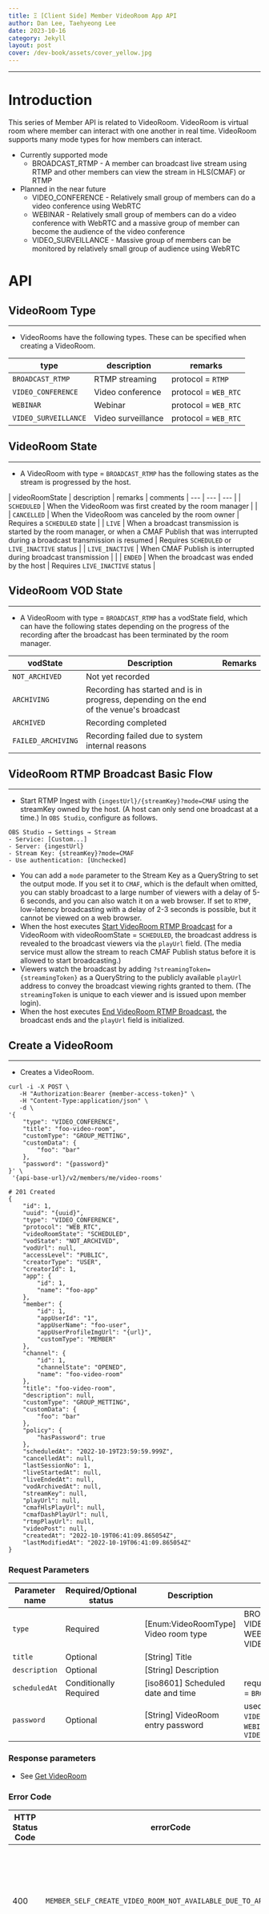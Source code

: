 ```yaml
---
title: Ξ [Client Side] Member VideoRoom App API
author: Dan Lee, Taehyeong Lee
date: 2023-10-16
category: Jekyll
layout: post
cover: /dev-book/assets/cover_yellow.jpg
---
```


-------------
# Introduction

This series of Member API is related to VideoRoom. VideoRoom is virtual room where member can interact with one another in real time. VideoRoom supports many mode types for how members can interact.

- Currently supported mode
    - BROADCAST_RTMP - A member can broadcast live stream using RTMP and other members can view the stream in HLS(CMAF) or RTMP
- Planned in the near future
    - VIDEO_CONFERENCE - Relatively small group of members can do a video conference using WebRTC
    - WEBINAR - Relatively small group of members can do a video conference with WebRTC and a massive group of member can become the audience of the video conference
    - VIDEO_SURVEILLANCE - Massive group of members can be monitored by relatively small group of audience using WebRTC

# API

<a name="VideoRoom-Type"></a>
## VideoRoom Type

---

  * VideoRooms have the following types. These can be specified when creating a VideoRoom.

| type | description | remarks |
| --- | --- | --- |
| `BROADCAST_RTMP` | RTMP streaming | protocol = `RTMP` |
| `VIDEO_CONFERENCE` | Video conference | protocol = `WEB_RTC` |
| `WEBINAR` | Webinar | protocol = `WEB_RTC` |
| `VIDEO_SURVEILLANCE` | Video surveillance | protocol = `WEB_RTC` |

<a name="VideoRoom-State"></a>
## VideoRoom State

---

  * A VideoRoom with type = `BROADCAST_RTMP` has the following states as the stream is progressed by the host.

| videoRoomState | description | remarks | comments
| --- | --- | --- |
| `SCHEDULED` | When the VideoRoom was first created by the room manager | |
| `CANCELLED` | When the VideoRoom was canceled by the room owner | Requires a `SCHEDULED` state |
| `LIVE` | When a broadcast transmission is started by the room manager, or when a CMAF Publish that was interrupted during a broadcast transmission is resumed | Requires `SCHEDULED` or `LIVE_INACTIVE` status |
| `LIVE_INACTIVE` | When CMAF Publish is interrupted during broadcast transmission | |
| `ENDED` | When the broadcast was ended by the host | Requires `LIVE_INACTIVE` status |

<a name="VideoRoom-VOD-State"></a>
## VideoRoom VOD State

---

  * A VideoRoom with type = `BROADCAST_RTMP` has a vodState field, which can have the following states depending on the progress of the recording after the broadcast has been terminated by the room manager.

| vodState | Description | Remarks |
| --- | --- | --- |
| `NOT_ARCHIVED` | Not yet recorded | |
| `ARCHIVING` | Recording has started and is in progress, depending on the end of the venue's broadcast | |
| `ARCHIVED` | Recording completed | |
| `FAILED_ARCHIVING` | Recording failed due to system internal reasons | |

<a name="VideoRoom-RTMP-Broadcast-Basic-Flow"></a>
## VideoRoom RTMP Broadcast Basic Flow

---

  * Start RTMP Ingest with `{ingestUrl}/{streamKey}?mode=CMAF` using the streamKey owned by the host. (A host can only send one broadcast at a time.) In `OBS Studio`, configure as follows.

```
OBS Studio → Settings → Stream
- Service: [Custom...]
- Server: {ingestUrl}
- Stream Key: {streamKey}?mode=CMAF
- Use authentication: [Unchecked]
```

  * You can add a `mode` parameter to the Stream Key as a QueryString to set the output mode. If you set it to `CMAF`, which is the default when omitted, you can stably broadcast to a large number of viewers with a delay of 5-6 seconds, and you can also watch it on a web browser. If set to `RTMP`, low-latency broadcasting with a delay of 2-3 seconds is possible, but it cannot be viewed on a web browser.
  * When the host executes [Start VideoRoom RTMP Broadcast](#start-videoroom-rtmp-broadcast) for a VideoRoom with videoRoomState = `SCHEDULED`, the broadcast address is revealed to the broadcast viewers via the `playUrl` field. (The media service must allow the stream to reach CMAF Publish status before it is allowed to start broadcasting.)
  * Viewers watch the broadcast by adding `?streamingToken={streamingToken}` as a QueryString to the publicly available `playUrl` address to convey the broadcast viewing rights granted to them. (The `streamingToken` is unique to each viewer and is issued upon member login).
  * When the host executes [End VideoRoom RTMP Broadcast](#end-videoroom-rtmp-broadcast), the broadcast ends and the `playUrl` field is initialized.

<a name="Create-VideoRoom"></a>
## Create a VideoRoom

---

  * Creates a VideoRoom.

```
curl -i -X POST \
   -H "Authorization:Bearer {member-access-token}" \
   -H "Content-Type:application/json" \
   -d \
'{
    "type": "VIDEO_CONFERENCE",
    "title": "foo-video-room",
    "customType": "GROUP_METTING",
    "customData": {
        "foo": "bar"
    },
    "password": "{password}"
}' \
 '{api-base-url}/v2/members/me/video-rooms'

# 201 Created
{
    "id": 1,
    "uuid": "{uuid}",
    "type": "VIDEO_CONFERENCE",
    "protocol": "WEB_RTC",
    "videoRoomState": "SCHEDULED",
    "vodState": "NOT_ARCHIVED",
    "vodUrl": null,
    "accessLevel": "PUBLIC",
    "creatorType": "USER",
    "creatorId": 1,
    "app": {
        "id": 1,
        "name": "foo-app"
    },
    "member": {
        "id": 1,
        "appUserId": "1",
        "appUserName": "foo-user",
        "appUserProfileImgUrl": "{url}",
        "customType": "MEMBER"
    },
    "channel": {
        "id": 1,
        "channelState": "OPENED",
        "name": "foo-video-room"
    },
    "title": "foo-video-room",
    "description": null,
    "customType": "GROUP_METTING",
    "customData": {
        "foo": "bar"
    },
    "policy": {
        "hasPassword": true
    },
    "scheduledAt": "2022-10-19T23:59:59.999Z",
    "cancelledAt": null,
    "lastSessionNo": 1,
    "liveStartedAt": null,
    "liveEndedAt": null,
    "vodArchivedAt": null,
    "streamKey": null,
    "playUrl": null,
    "cmafHlsPlayUrl": null,
    "cmafDashPlayUrl": null,
    "rtmpPlayUrl": null,
    "videoPost": null,
    "createdAt": "2022-10-19T06:41:09.865054Z",
    "lastModifiedAt": "2022-10-19T06:41:09.865054Z"
}
```

### Request Parameters

| Parameter name | Required/Optional status | Description | Remarks |
| --- | --- | --- | --- |
| `type` | Required | [Enum:VideoRoomType] Video room type | BROADCAST_RTMP, VIDEO_CONFERENCE, WEBINAR, VIDEO_SURVEILLANCE |
| `title` | Optional | [String] Title | |
| `description` | Optional | [String] Description | |
| `scheduledAt` | Conditionally Required | [iso8601] Scheduled date and time | required only for type = `BROADCAST_RTMP` |
| `password` | Optional | [String] VideoRoom entry password | used only for type = `VIDEO_CONFERENCE`, `WEBINAR`, `VIDEO_SURVEILLANCE` |

### Response parameters
  * See [Get VideoRoom](#get-videoroom)

### Error Code

| HTTP Status Code | errorCode | Remarks |
| --- | --- | --- |
| 400 | `MEMBER_SELF_CREATE_VIDEO_ROOM_NOT_AVAILABLE_DUE_TO_APP_POLICY` | Member was not allowed to self-create a VideoRoom, in which case it can only be created in the app |
| 400 | `EMPTY_VIDEO_ROOM_TYPE` | type Required request field is missing. |
| 400 | `empty_video_room_scheduled_at` | |
| 400 | `CUSTOM_TYPE_SIZE_UPPER_LIMIT_EXCEEDED` | customType field exceeds the maximum allowed length of 50 characters. |
| 400 | `CUSTOM_DATA_ITEM_COUNT_UPPER_LIMIT_EXCEEDED` | The maximum number of customData items exceeded 10. |
| 400 | `CUSTOM_DATA_ITEM_NAME_SIZE_UPPER_LIMIT_EXCEEDED` | customData item name exceeds the maximum length of 50 characters |
| 400 | `CUSTOM_DATA_ITEM_VALUE_SIZE_UPPER_LIMIT_EXCEEDED` | customData item value exceeds 50 characters. |

<a name="Get-VideoRooms"></a>
## Get VideoRooms

---

  * Gets the list of VideoRoom created by the logged-in member.

```
curl -i -X GET \
   -H "Authorization:Bearer {member-access-token}" \
   -H "Content-Type:application/json" \
 '{api-base-url}/v2/members/me/video-rooms?sortBy=CREATED_AT_DESC'
 
# 200 OK
{
    "content": [
        {
            "id": 1,
            "state": "ACTIVE",
            "uuid": "{uuid}",
            "type": "VIDEO_CONFERENCE",
            "protocol": "WEB_RTC",
            "videoRoomState": "STARTED",
            "vodState": "NOT_ARCHIVED",
            "vodUrl": null,
            "accessLevel": "PUBLIC",
            "app": {
                "id": 1,
                "state": "ACTIVE",
                "name": "foo-app"
            },
            "member": {
                "id": 1,
                "state": "ACTIVE",
                "appUserId": "1",
                "appUserName": "foo-user",
                "appUserProfileImgUrl": "{url}",
                "customType": "MEMBER"
            },
            "channel": {
                "id": 1,
                "state": "ACTIVE",
                "channelState": "OPENED"
            },
            "creatorType": "USER",
            "creatorId": 1,
            "title": "foo-room",
            "description": null,
            "customType": "GROUP_METTING",
            "customData": {
                "foo": "bar"
            }
            "policy": {
                "hasPassword": true
            },
            "scheduledAt": "2022-10-19T23:59:59.999Z",
            "cancelledAt": null,
            "lastSessionNo": 1,
            "liveStartedAt": "2022-10-19T06:41:09.865056Z",
            "liveEndedAt": null,
            "vodArchivedAt": null,
            "streamKey": null, 
            "playUrl": null,
            "cmafHlsPlayUrl": null,
            "cmafDashPlayUrl": null,
            "rtmpPlayUrl": null,
            "videoPost": null,
            "createdAt": "2022-10-19T06:37:59.248305Z",
            "lastModifiedAt": "2022-10-19T06:37:59.248305Z"
        },
    ],
    "pageable": {
        "sort": {
            "empty": false,
            "sorted": true,
            "unsorted": false
        },
        "offset": 0,
        "pageNumber": 0,
        "pageSize": 10,
        "paged": true,
        "unpaged": false
    },
    "last": true,
    "totalPages": 1,
    "totalElements": 1,
    "size": 10,
    "number": 0,
    "sort": {
        "empty": false,
        "sorted": true,
        "unsorted": false
    },
    "first": true,
    "numberOfElements": 1,
    "empty": false
}
```

### Request parameters

| Parameter Name | Required/Optional Status | Description | Remarks |
| --- | --- | --- | --- |
| `videoRoomState` | Optional | [Enum:VideoRoomState] state | See [VideoRoom State](#videoroom-state) |
| `type` | Optional | [Enum:VideoRoomType] type | See [VideoRoom Type](#videoroom-type) |
| `sortBy` | Optional | [String] sort by | `CREATED_AT_ASC`, `CREATED_AT_DESC`, `LAST_MODIFIED_AT_ASC`, `LAST_MODIFIED_AT_DESC` |
| `page` | Optional | [Int] page number | |
| `pageSize` | Optional | [Int] page size | |

### Response Parameters

| Parameter Name | Description | Remarks |
| --- | --- | --- | --- |
| content`[]` | [arrayOfObject] VideoRoom list | See [Get VideoRoom](#get-videoroom) |

<a name="Get-VideoRoom"></a>
## Get VideoRoom

---

  * Get a specific VideoRoom.

```
curl -i -X GET \
   -H "Authorization:Bearer {member-access-token}" \
   -H "Content-Type:application/json" \
'{api-base-url}/v2/members/me/video-rooms/{video-room-id}'

# 200 OK
{
    "id": 1,
    "state": "ACTIVE",
    "uuid": "{uuid}",
    "type": "VIDEO_CONFERENCE",
    "protocol": "WEB_RTC",
    "videoRoomState": "STARTED",
    "vodState": "NOT_ARCHIVED",
    "vodUrl": null,
    "accessLevel": "PUBLIC",
    "app": {
        "id": 1,
        "state": "ACTIVE",
        "name": "foo-app"
    },
    "member": {
        "id": 1,
        "state": "ACTIVE",
        "appUserId": "1",
        "appUserName": "foo-user",
        "appUserProfileImgUrl": "{url}",
        "customType": "MEMBER"
    },
    "channel": {
        "id": 1,
        "state": "ACTIVE",
        "channelState": "OPENED"
    },
    "creatorType": "USER",
    "creatorId": 1,
    "title": "foo-room",
    "description": null,
    "customType": "GROUP_METTING",
    "customData": {
        "foo": "bar"
    }
    "policy": {
        "hasPassword": true
    },
    "scheduledAt": "2022-10-19T23:59:59.999Z",
    "cancelledAt": null,
    "lastSessionNo": 1,
    "liveStartedAt": "2022-10-19T06:41:09.865056Z",
    "liveEndedAt": null,
    "vodArchivedAt": null,
    "streamKey": null,
    "playUrl": null,
    "cmafHlsPlayUrl": null,
    "cmafDashPlayUrl": null,
    "rtmpPlayUrl": null,
    "videoPost": null,
    "createdAt": "2022-10-19T06:41:09.865054Z",
    "lastModifiedAt": "2022-10-19T06:41:09.865056Z"
}
```

### Response Parameters

| Parameter name | Description | Remarks |
| --- | --- | --- |
| `id` | [Long] VideoRoom ID | |
| `state` | [Enum:EntityState] Entity state | ACTIVE, DELETED |
| `uuid` | [String] VideoRoom UUID | VideoRoom identification string |
| `type` | [Enum:VideoRoomType] Type | BROADCAST_RTMP, VIDEO_CONFERENCE, WEBINAR, VIDEO_SURVEILLANCE |
| `protocol` | [String] Protocol used | RTMP, WEB_RTC |
| `videoRoomState` | [Enum:VideoRoomState] State | See [VideoRoom State](#VideoRoom-State) |
| `vodState` | [Enum:VideoRoomVodState] State | See [VideoRoom VOD State](#VideoRoom-VOD-State) |
| `vodUrl` | [String?] VideoRoom VOD URL | vodState = 'ARCHIVED' generated on transition |
| `accessLevel` | [Enum:AccessLevel] Access level | PUBLIC, APP, MEMBER, FRIEND, FOLLOWER, RESTRICTED, PRIVATE |
| `format` | [Enum:VideoFormat] VideoRoom output format | `UNDEFINED`, `RTMP`, `CMAF`, `RTMP_CMAF` |
| `app` | [Object] App information | |
| app.`id` | [Long] App ID | |
| app.`state` | [Enum:EntityState] App entity state | ACTIVE, DELETED |
| app.`name` | [String] App name | |
| `member` | [Object] Member information | |
| member.`id` | [Long] Member ID | |
| member.`state` | [Enum:EntityState] Member entity state | ACTIVE, DELETED |
| member.`appUserId` | [String] Member App User ID | |
| member.`appUserName?` | [String] Member App User Name | |
| member.`appUserProfileImgUrl?` | [String] Member App User profile image URL | |
| `channel` | [Object] Channel information | |
| channel.`id` | [Long] Channel ID | |
| channel.`state` | [Enum:EntityState] Channel entity state | ACTIVE, DELETED |
| channel.`channelState` | [Enum:EntityState] Channel state | OPENED |
| channel.`name` | [String] Channel name | |
| `creatorType` | [Enum:CreatorType] Creator type | USER, APP, MEMBER |
| `creatorId` | [Long] Creator ID | |
| `title` | [String] Video room title | |
| `description?` | [String] Video room description | |
| `customType?` | [String] Custom type | |
| `customData?` | [Map<String, String>] Custom data Key-Value Pair | |
| `policy` | [Object:ChannelPolicy] VideoRoom policy information | |
| policy.`hasPassword` | [Boolean] Whether to set an entry password | |
| `scheduledAt?` | [iso8601] Estimated time to start streaming broadcast | |
| `canceledAt?` | [iso8601] When the streaming broadcast was canceled | |
| `lastSessionNo` | [Long] Last session number | protocol = `WEB_RTC` only field |
| `liveStartedAt?` | [iso8601] Streaming broadcast start time | |
| `liveEndedAt?` | [iso8601] Streaming broadcast end date | |
| `vodArchivedAt?` | [iso8601] Streaming broadcast recording completion date | |
| `streamKey?` | [Object:StreamKey] StreamKey information when streaming broadcasting | |
| streamKey?.`id` | [Long] StreamKey ID | |
| streamKey?.`state` | [Enum:EntityState] Entity state | |
| streamKey?.`streamKeyState` | [Enum:StreamKeyState] StreamKey state | |
| `playUrl?` | [String] URL to watch when the broadcast starts or resumes | |
| `cmafHlsPlayUrl?` | [String] CMAF-HLS Play URL | activated if format = `CMAF` or `RTMP_CMAF` |
| `cmafDashPlayUrl?` | [String] CMAF-DASH Play URL | activated if format = `CMAF` or `RTMP_CMAF` |
| `rtmpPlayUrl?` | [String] RTMP Play URL | activated if format = `RTMP` or `RTMP_CMAF` |
| `videoPost?` | [Object:VideoPostSimpleDTO] Information about a VideoPost that is being recorded or has been completed | |
| videoPost.`id` | [Long] VideoPost ID | |
| videoPost.`state` | [Enum:EntityState] VideoPost entity state | ACTIVE, DELETED |
| videoPost.`videoPostState` | [Enum:VideoPostState] VideoPost state | CREATED, UPLOADED, QUEUEED, PROCESSING, PROCESSED, FAILED_UPLOAD, FAILED_QUEUEING, FAILED_PROCESSING |
| videoPost.`type` | [Enum:VideoPostState] VideoPost type | LIVE_RECORDED, PRE_RECORDED |
| `stats` | [Object:VideoRoomStat] VideoRoom statistical information | |
| stats.`totalMemberWhitelistCount` | [Long] Total number of Member Whitelists | |
| `createdAt` | [iso8601] Creation date | |
| `lastModifiedAt` | [iso8601] Last modification date | |

### Error Code

| HTTP Status Code | errorCode |
| --- | --- |
| 404 | `VIDEO_ROOM_NOT_FOUND` |

<a name="Get-VideoRoom-by-UUID"></a>
## Get VideoRoom by UUID

---

  * Retrieves a specific VideoRoom by UUID.

```
curl -i -X GET \
   -H "Authorization:Bearer {member-access-token}" \
   -H "Content-Type:application/json" \
'{api-base-url}/v2/members/me/video-rooms/uuid/{video-room-uuid}'

# 200 OK
{
    "id": 1,
    "state": "ACTIVE",
    "uuid": "{uuid}",
    "type": "VIDEO_CONFERENCE",
    "protocol": "WEB_RTC",
    "videoRoomState": "STARTED",
    "vodState": "NOT_ARCHIVED",
    "vodUrl": null,
    "accessLevel": "PUBLIC",
    "app": {
        "id": 1,
        "state": "ACTIVE",
        "name": "foo-app"
    },
    "member": {
        "id": 1,
        "state": "ACTIVE",
        "appUserId": "1",
        "appUserName": "foo-user",
        "appUserProfileImgUrl": "{url}",
        "customType": "MEMBER"
    },
    "channel": {
        "id": 1,
        "state": "ACTIVE",
        "channelState": "OPENED",
        "name": "foo-room"
    },
    "creatorType": "USER",
    "creatorId": 1,
    "title": "foo-room",
    "description": null,
    "customType": "GROUP_METTING",
    "customData": {
        "foo": "bar"
    }
    "policy": {
        "hasPassword": true
    },
    "scheduledAt": "2022-10-19T23:59:59.999Z",
    "cancelledAt": null,
    "lastSessionNo": 1,
    "liveStartedAt": "2022-10-19T06:41:09.865056Z",
    "liveEndedAt": null,
    "vodArchivedAt": null,
    "streamKey": null,
    "playUrl": null,
    "cmafHlsPlayUrl": null,
    "cmafDashPlayUrl": null,
    "rtmpPlayUrl": null,
    "videoPost": null,
    "createdAt": "2022-10-19T06:41:09.865054Z",
    "lastModifiedAt": "2022-10-19T06:41:09.865056Z"
}
```

### Response Parameters
  * See [Get VideoRoom](#get-videoroom).

### Error Code

| HTTP status code | errorCode |
| --- | --- |
| 404 | `VIDEO_ROOM_NOT_FOUND` |

<a name="Start-VideoRoom-RTMP-Broadcast"></a>
## Start VideoRoom RTMP Broadcast

---

  * Executes VideoRoom's RTMP broadcast start (only available for VideoRoom with type = `BROADCAST_RTMP`).
  * Note that if you stop and resume RTMP Ingest after starting the broadcast, you do not need to explicitly run this API again. If you stop RTMP Ingest after starting the broadcast, videoRoomState = LIVE -> LIVE_INACTIVE, and it will automatically change to LIVE_INACTIVE -> LIVE when you resume RTMP Ingest.
  * Change VideoRoom's videoRoomState = `LIVE` and StreamKey's state = `ACTIVE_LIVE` and save VideoRoom information in StreamKey.

```
curl -i -X POST \
   -u "{app.apiKey}:{app.apiSecret}" \
   -H "Content-Type:application/json" \
 '{api-base-url}/v2/members/me/video-rooms/{video-room.id}/start'
 
# 200 OK
{
    "id": 1,
    "state": "ACTIVE",
    "uuid": "{uuid}",
    "type": "BROADCAST_RTMP",
    "protocol": "RTMP",
    "videoRoomState": "LIVE",
    "vodState": "NOT_ARCHIVED",
    "vodUrl": null,
    "type": "BROADCAST_RTMP",
    "format": "CMAF",
    "accessLevel": "PUBLIC",
    "app": {
        "id": 1,
        "state": "ACTIVE",
        "name": "Foo App"
    },
    "member": {
        "id": 1,
        "state": "ACTIVE",
        "appUserId": "1",
        "appUserName": "foobar",
        "appUserProfileImgUrl": "https://img.foobar.com/users/1/profile.jpg"
    },
    "creatorType": "MEMBER",
    "creatorId": 1,
    "title": "Foo Video Room",
    "description": "Foo Video Room Description",
    "scheduledAt": "2022-10-19T23:59:59.999Z",
    "cancelledAt": null,
    "lastSessionNo": 1,
    "liveStartedAt": "2022-10-19T23:59:59.999Z",
    "liveEndedAt": null,
    "vodArchivedAt": null,
    "streamKey": {
        "id": 1,
        "state": "ACTIVE",
        "streamKeyState": "ACTIVE_LIVE"
    },
    "playUrl": {url},
    "cmafHlsPlayUrl": {url},
    "cmafDashPlayUrl": {url},
    "rtmpPlayUrl": null,
    "videoPost": null,
    "stats": {
        "totalMemberWhitelistCount": 0
    },
    "createdAt": "2022-10-19T06:41:09.865054Z",
    "lastModifiedAt": "2022-10-19T06:41:09.865056Z"
}
```

### Response Parameters
  * See [Get VideoRoom](#get-videoroom).

### Error Code

| HTTP Status Code | errorCode | Remarks |
| --- | --- | --- |
| 404 | `VIDEO_ROOM_NOT_FOUND` | The VideoRoom resource does not exist. |
| 400 | `VIDEO_ROOM_TYPE_NOT_BROADCAST_RTMP` | VideoRoom does not have type = `BROADCAST_RTMP` |
| 400 | `VIDEO_ROOM_STATE_NOT_SCHEDULED` | If VideoRoom's videoRoomState = `SCHEDULED` |
| 404 | `STREAM_KEY_NOT_FOUND` | If the StreamKey resource does not exist |
| 400 | `STREAM_KEY_STATE_NOT_ACTIVE` | If StreamKey's streamKeyState = `ACTIVE` |
| 400 | `REQUEST_LOCKED` | If the same request is being processed and re-requested (e.g., the end user clicks the same button repeatedly), it is recommended to wait for the response from the previous requested processing. |
| 500 | `MEDIA_SERVICE_INTERNAL_SERVER_ERROR` | Internal media service not working, contact immediately |

<a name="End-VideoRoom-RTMP-Broadcast"></a>
## End VideoRoom RTMP Broadcast

---

  * Executes an RTMP broadcast termination for VideoRoom (only available for VideoRoom with type = `BROADCAST_RTMP`).
  * Note that ending the broadcast is not allowed if RTMP Ingest is currently in progress. RTMP Ingest of the StreamKey mapped to the VideoRoom must be stopped first.
  * Change the VideoRoom's videoRoomState = `ENDED` and the StreamKey's state = `INACTIVE`, and delete the VideoRoom information stored in the StreamKey.

```
curl -i -X POST \
   -u "{app.apiKey}:{app.apiSecret}" \
   -H "Content-Type:application/json" \
 '{api-base-url}/v2/members/me/video-rooms/{video-room.id}/end'
 
# 200 OK
{
    "id": 1,
    "state": "ACTIVE",
    "uuid": "{uuid}",
    "type": "BROADCAST_RTMP",
    "protocol": "RTMP",
    "videoRoomState": "ENDED",
    "vodState": "NOT_ARCHIVED",
    "vodUrl": null,
    "type": "BROADCAST_RTMP",
    "format": "CMAF",
    "accessLevel": "PUBLIC",
    "app": {
        "id": 1,
        "state": "ACTIVE",
        "name": "foo-app"
    },
    "member": {
        "id": 1,
        "state": "ACTIVE",
        "appUserId": "1",
        "appUserName": "foobar",
        "appUserProfileImgUrl": "https://img.foobar.com/users/1/profile.jpg"
    },
    "creatorType": "USER",
    "creatorId": 1,
    "title": "Foo Video Room",
    "description": "Foo Video Room Description",
    "scheduledAt": "2022-10-19T23:59:59.999Z",
    "cancelledAt": null,
    "lastSessionNo": 1,
    "liveStartedAt": "2022-10-19T23:59:59.999Z",
    "liveEndedAt": "2022-10-20T23:59:59.999Z",
    "vodArchivedAt": null,
    "streamKey": null,
    "playUrl": null,
    "cmafHlsPlayUrl": null,
    "cmafDashPlayUrl": null,
    "rtmpPlayUrl": null,
    "videoPost": null,
    "stats": {
        "totalMemberWhitelistCount": 0
    },
    "createdAt": "2022-10-19T06:41:09.865054Z",
    "lastModifiedAt": "2022-10-19T06:41:09.865056Z"
}
```

### Response Parameters
  * See [Get VideoRoom](#get-videoroom).

### Error Code

| HTTP Status Code | errorCode | Remarks |
| --- | --- | --- |
| 404 | `VIDEO_ROOM_NOT_FOUND` | If the VideoRoom resource does not exist. |
| 400 | `VIDEO_ROOM_TYPE_NOT_BROADCAST_RTMP` | VideoRoom's type is not `BROADCAST_RTMP`. |
| 400 | `VIDEO_ROOM_STATE_NOT_LIVE_INACTIVE` | If VideoRoom's videoRoomState = `LIVE_INACTIVE` |
| 404 | `STREAM_KEY_NOT_FOUND` | If the StreamKey resource does not exist. |
| 400 | `STREAM_KEY_STATE_NOT_INACTIVE_LIVE` | StreamKey's streamKeyState is not `INACTIVE_LIVE`. |
| 400 | `REQUEST_LOCKED` | If the same request is being processed and re-requested (e.g., end user clicks the same button consecutively), it is recommended to wait for the response of the previously requested processing. |
| 500 | `MEDIA_SERVICE_INTERNAL_SERVER_ERROR` | Internal media service not working, contact immediately |

<a name="VideoRoom-State-Change-Member-EventSource-API-Notification"></a>
## VideoRoom State Change Member EventSource API Notification

---

  * If a member watching the broadcast creates and maintains a **Server-Sent Events** connection with the **Get Member EventSource API**, they will be notified in real-time via message **PUB-SUB** when the state of their **VideoRoom** changes over the course of the broadcast. (As a prerequisite, you must be joined to the channel mapped to that **VideoRoom**).
  * If the **App Callback API** passes this information to the backend server of the **App**, this method has the advantage that it can be delivered directly to the **n** broadcast viewing members running the client. (Instead of polling for **VideoRoom** views on the client side, they can be notified in real time and processed.) In particular, since the **playUrl** changes when the broadcast resumes after a pause, it is advantageous to pass the relevant information to the viewing members immediately.

```
# Create and maintain an EventSource connection
curl -N --http2 \
    -H "Accept:text/event-stream" \
    -H "Authorization:Bearer {member-access-token}" \
  '{api-base-url}/v2/members/me/event-sources'

# 200 OK
# Send VideoRoom change information in real-time as long as the EventSource connection is maintained in the format below

# Start broadcast (playUrl first time)
{
  "messageId": "2023-07-12T07:31:24.010553216Z",
  "sentAt": "2023-07-12T07:31:24.010553216Z",
  "origin": "SYSTEM",
  "type": "SIGNAL",
  "deliveryType": "BROADCAST",
  "channelId": {channel.id},
  "customType": "CHANGE_DATA_CAPTURE",
  "customData": {
    "type": "VIDEO_ROOM",
    "videoRoomId": "{videoRoom.id}",
    "videoRoomState": "LIVE",
    "playUrl": "{url}"
  }
}

# Pause broadcast
{
  "messageId": "2023-07-12T07:31:32.238769907Z",
  "sentAt": "2023-07-12T07:31:32.238769907Z",
  "origin": "SYSTEM",
  "type": "SIGNAL",
  "deliveryType": "BROADCAST",
  "channelId": {channel.id},
  "customType": "CHANGE_DATA_CAPTURE",
  "customData": {
    "type": "VIDEO_ROOM",
    "videoRoomId": "{videoRoom.id}",
    "videoRoomState": "LIVE_INACTIVE",
    "playUrl": null
  }
}

# Resume broadcast (announce changed playUrl)
{
  "messageId": "2023-07-12T07:31:40.894338249Z",
  "sentAt": "2023-07-12T07:31:40.894338249Z",
  "origin": "SYSTEM",
  "type": "SIGNAL",
  "deliveryType": "BROADCAST",
  "channelId": {channel.id},
  "customType": "CHANGE_DATA_CAPTURE",
  "customData": {
    "type": "VIDEO_ROOM",
    "videoRoomId": "{videoRoom.id}",
    "videoRoomState": "LIVE",
    "playUrl": "{url}"
  }
}

# End broadcast
{
  "messageId": "2023-07-12T07:31:56.476755032Z",
  "sentAt": "2023-07-12T07:31:56.476755032Z",
  "origin": "SYSTEM",
  "type": "SIGNAL",
  "deliveryType": "BROADCAST",
  "channelId": {channel.id},
  "customType": "CHANGE_DATA_CAPTURE",
  "customData": {
    "type": "VIDEO_ROOM",
    "videoRoomId": "{videoRoom.id}",
    "videoRoomState": "ENDED",
    "playUrl": null
  }
}
```
